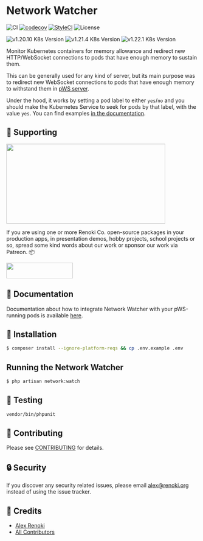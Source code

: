 Network Watcher
===============

![CI](https://github.com/soketi/network-watcher/workflows/CI/badge.svg?branch=master)
[![codecov](https://codecov.io/gh/soketi/network-watcher/branch/master/graph/badge.svg)](https://codecov.io/gh/soketi/network-watcher)
[![StyleCI](https://github.styleci.io/repos/350800968/shield?branch=master)](https://github.styleci.io/repos/350800968)
![License](https://img.shields.io/github/license/soketi/network-watcher)

![v1.20.10 K8s Version](https://img.shields.io/badge/K8s%20v1.20.10-Ready-%23326ce5?colorA=306CE8&colorB=green)
![v1.21.4 K8s Version](https://img.shields.io/badge/K8s%20v1.21.4-Ready-%23326ce5?colorA=306CE8&colorB=green)
![v1.22.1 K8s Version](https://img.shields.io/badge/K8s%20v1.22.1-Ready-%23326ce5?colorA=306CE8&colorB=green)

Monitor Kubernetes containers for memory allowance and redirect new HTTP/WebSocket connections to pods that have enough memory to sustain them.

This can be generally used for any kind of server, but its main purpose was to redirect new WebSocket connections to pods that have enough memory to withstand them in [pWS server](https://github.com/soketi/pws).

Under the hood, it works by setting a pod label to either `yes`/`no` and you should make the Kubernetes Service to seek for pods by that label, with the value `yes`. You can find examples [in the documentation](https://rennokki.gitbook.io/soketi-pws/network-watcher/getting-started).

## 🤝 Supporting

[<img src="https://github-content.s3.fr-par.scw.cloud/static/39.jpg" height="210" width="418" />](https://github-content.renoki.org/github-repo/39)

If you are using one or more Renoki Co. open-source packages in your production apps, in presentation demos, hobby projects, school projects or so, spread some kind words about our work or sponsor our work via Patreon. 📦

[<img src="https://c5.patreon.com/external/logo/become_a_patron_button.png" height="41" width="175" />](https://www.patreon.com/bePatron?u=10965171)

## 📜 Documentation

Documentation about how to integrate Network Watcher with your pWS-running pods is available [here](https://rennokki.gitbook.io/soketi-pws/network-watcher/getting-started).

## 🚀 Installation

```bash
$ composer install --ignore-platform-reqs && cp .env.example .env
```

## Running the Network Watcher

```bash
$ php artisan network:watch
```

## 🐛 Testing

``` bash
vendor/bin/phpunit
```

## 🤝 Contributing

Please see [CONTRIBUTING](CONTRIBUTING.md) for details.

## 🔒  Security

If you discover any security related issues, please email alex@renoki.org instead of using the issue tracker.

## 🎉 Credits

- [Alex Renoki](https://github.com/rennokki)
- [All Contributors](../../contributors)
